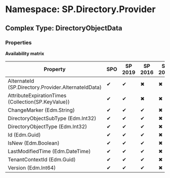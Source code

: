 # Namespace: SP.Directory.Provider

## Complex Type: DirectoryObjectData

### Properties

**Availability matrix**

Property | SPO | SP 2019 | SP 2016 | SP 2013
----------|-----|---------|---------|--------
AlternateId (SP.Directory.Provider.AlternateIdData) | ✔ | ✔ | ✖ | ✖
AttributeExpirationTimes (Collection(SP.KeyValue)) | ✔ | ✔ | ✖ | ✖
ChangeMarker (Edm.String) | ✔ | ✔ | ✔ | ✖
DirectoryObjectSubType (Edm.Int32) | ✔ | ✔ | ✔ | ✖
DirectoryObjectType (Edm.Int32) | ✔ | ✔ | ✔ | ✖
Id (Edm.Guid) | ✔ | ✔ | ✔ | ✖
IsNew (Edm.Boolean) | ✔ | ✔ | ✔ | ✖
LastModifiedTime (Edm.DateTime) | ✔ | ✔ | ✔ | ✖
TenantContextId (Edm.Guid) | ✔ | ✔ | ✔ | ✖
Version (Edm.Int64) | ✔ | ✔ | ✔ | ✖
